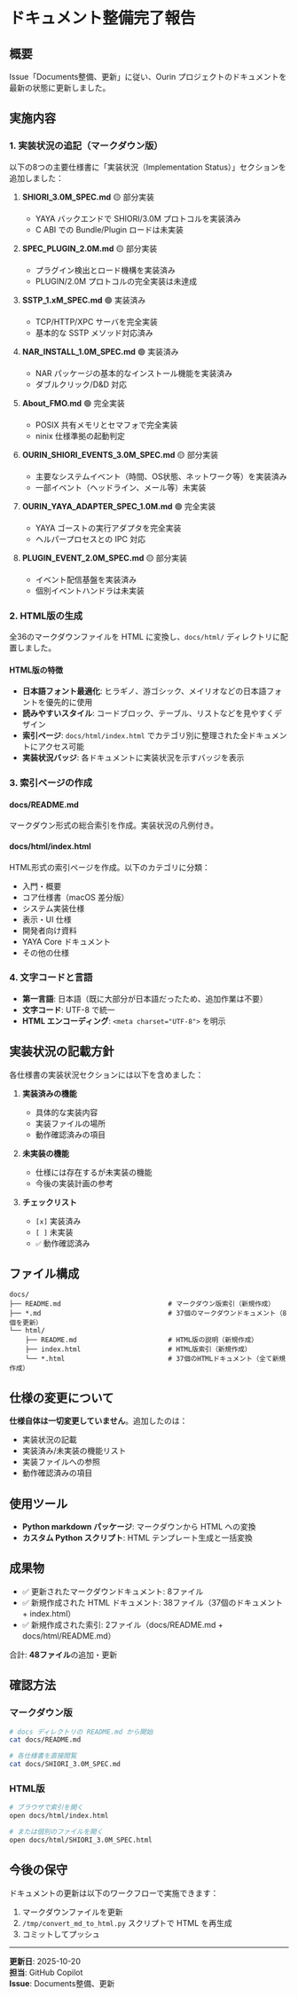 # ドキュメント整備完了報告

## 概要

Issue「Documents整備、更新」に従い、Ourin プロジェクトのドキュメントを最新の状態に更新しました。

## 実施内容

### 1. 実装状況の追記（マークダウン版）

以下の8つの主要仕様書に「実装状況（Implementation Status）」セクションを追加しました：

1. **SHIORI_3.0M_SPEC.md** 🟡 部分実装
   - YAYA バックエンドで SHIORI/3.0M プロトコルを実装済み
   - C ABI での Bundle/Plugin ロードは未実装
   
2. **SPEC_PLUGIN_2.0M.md** 🟡 部分実装
   - プラグイン検出とロード機構を実装済み
   - PLUGIN/2.0M プロトコルの完全実装は未達成
   
3. **SSTP_1.xM_SPEC.md** 🟢 実装済み
   - TCP/HTTP/XPC サーバを完全実装
   - 基本的な SSTP メソッド対応済み
   
4. **NAR_INSTALL_1.0M_SPEC.md** 🟢 実装済み
   - NAR パッケージの基本的なインストール機能を実装済み
   - ダブルクリック/D&D 対応
   
5. **About_FMO.md** 🟢 完全実装
   - POSIX 共有メモリとセマフォで完全実装
   - ninix 仕様準拠の起動判定
   
6. **OURIN_SHIORI_EVENTS_3.0M_SPEC.md** 🟡 部分実装
   - 主要なシステムイベント（時間、OS状態、ネットワーク等）を実装済み
   - 一部イベント（ヘッドライン、メール等）未実装
   
7. **OURIN_YAYA_ADAPTER_SPEC_1.0M.md** 🟢 完全実装
   - YAYA ゴーストの実行アダプタを完全実装
   - ヘルパープロセスとの IPC 対応
   
8. **PLUGIN_EVENT_2.0M_SPEC.md** 🟡 部分実装
   - イベント配信基盤を実装済み
   - 個別イベントハンドラは未実装

### 2. HTML版の生成

全36のマークダウンファイルを HTML に変換し、`docs/html/` ディレクトリに配置しました。

#### HTML版の特徴

- **日本語フォント最適化**: ヒラギノ、游ゴシック、メイリオなどの日本語フォントを優先的に使用
- **読みやすいスタイル**: コードブロック、テーブル、リストなどを見やすくデザイン
- **索引ページ**: `docs/html/index.html` でカテゴリ別に整理された全ドキュメントにアクセス可能
- **実装状況バッジ**: 各ドキュメントに実装状況を示すバッジを表示

### 3. 索引ページの作成

#### docs/README.md
マークダウン形式の総合索引を作成。実装状況の凡例付き。

#### docs/html/index.html
HTML形式の索引ページを作成。以下のカテゴリに分類：
- 入門・概要
- コア仕様書（macOS 差分版）
- システム実装仕様
- 表示・UI 仕様
- 開発者向け資料
- YAYA Core ドキュメント
- その他の仕様

### 4. 文字コードと言語

- **第一言語**: 日本語（既に大部分が日本語だったため、追加作業は不要）
- **文字コード**: UTF-8 で統一
- **HTML エンコーディング**: `<meta charset="UTF-8">` を明示

## 実装状況の記載方針

各仕様書の実装状況セクションには以下を含めました：

1. **実装済みの機能**
   - 具体的な実装内容
   - 実装ファイルの場所
   - 動作確認済みの項目

2. **未実装の機能**
   - 仕様には存在するが未実装の機能
   - 今後の実装計画の参考

3. **チェックリスト**
   - `[x]` 実装済み
   - `[ ]` 未実装
   - `✅` 動作確認済み

## ファイル構成

```
docs/
├── README.md                           # マークダウン版索引（新規作成）
├── *.md                                # 37個のマークダウンドキュメント（8個を更新）
└── html/
    ├── README.md                       # HTML版の説明（新規作成）
    ├── index.html                      # HTML版索引（新規作成）
    └── *.html                          # 37個のHTMLドキュメント（全て新規作成）
```

## 仕様の変更について

**仕様自体は一切変更していません**。追加したのは：
- 実装状況の記載
- 実装済み/未実装の機能リスト
- 実装ファイルへの参照
- 動作確認済みの項目

## 使用ツール

- **Python markdown パッケージ**: マークダウンから HTML への変換
- **カスタム Python スクリプト**: HTML テンプレート生成と一括変換

## 成果物

- ✅ 更新されたマークダウンドキュメント: 8ファイル
- ✅ 新規作成された HTML ドキュメント: 38ファイル（37個のドキュメント + index.html）
- ✅ 新規作成された索引: 2ファイル（docs/README.md + docs/html/README.md）

合計: **48ファイル**の追加・更新

## 確認方法

### マークダウン版
```bash
# docs ディレクトリの README.md から開始
cat docs/README.md

# 各仕様書を直接閲覧
cat docs/SHIORI_3.0M_SPEC.md
```

### HTML版
```bash
# ブラウザで索引を開く
open docs/html/index.html

# または個別のファイルを開く
open docs/html/SHIORI_3.0M_SPEC.html
```

## 今後の保守

ドキュメントの更新は以下のワークフローで実施できます：

1. マークダウンファイルを更新
2. `/tmp/convert_md_to_html.py` スクリプトで HTML を再生成
3. コミットしてプッシュ

---

**更新日**: 2025-10-20  
**担当**: GitHub Copilot  
**Issue**: Documents整備、更新
